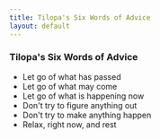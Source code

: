 ```yaml
---
title: Tilopa's Six Words of Advice
layout: default
---
```


### Tilopa's Six Words of Advice

* Let go of what has passed
* Let go of what may come
* Let go of what is happening now
* Don't try to figure anything out
* Don't try to make anything happen
* Relax, right now, and rest
